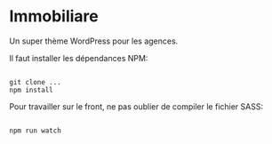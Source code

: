 # Immobiliare

Un super thème WordPress pour les agences.

Il faut installer les dépendances NPM:

```

git clone ...
npm install
```

Pour travailler sur le front, ne pas oublier de compiler le fichier SASS:

```

npm run watch
```